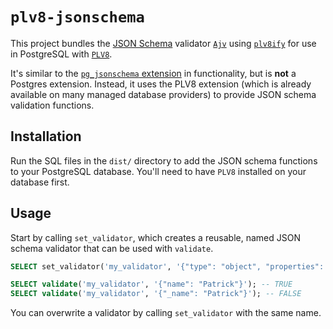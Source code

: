# `plv8-jsonschema`

This project bundles the [JSON Schema](http://json-schema.org/) validator [`Ajv`](https://github.com/ajv-validator/ajv) using [`plv8ify`](https://github.com/divyenduz/plv8ify) for use in PostgreSQL with [`PLV8`](https://plv8.github.io/).

It's similar to the [`pg_jsonschema` extension](https://github.com/supabase/pg_jsonschema) in functionality, but is **not** a Postgres extension.
Instead, it uses the PLV8 extension (which is already available on many managed database providers) to provide JSON schema validation functions.

## Installation

Run the SQL files in the `dist/` directory to add the JSON schema functions to your PostgreSQL database.
You'll need to have `PLV8` installed on your database first.

## Usage

Start by calling `set_validator`, which creates a reusable, named JSON schema validator that can be used with `validate`.

```sql
SELECT set_validator('my_validator', '{"type": "object", "properties": {"name": {"type": "string"}}, "required": ["name"]}');
```

```sql
SELECT validate('my_validator', '{"name": "Patrick"}'); -- TRUE
SELECT validate('my_validator', '{"_name": "Patrick"}'); -- FALSE
```

You can overwrite a validator by calling `set_validator` with the same name.
